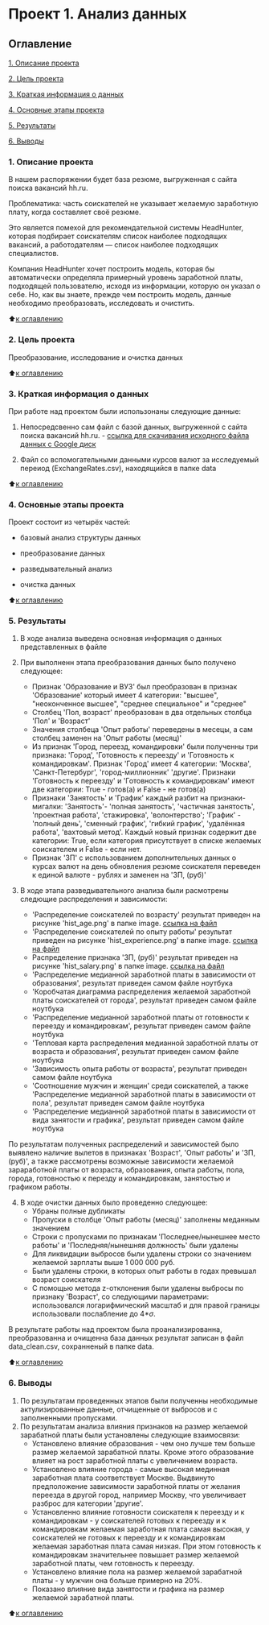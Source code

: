 # Проект 1. Анализ данных

## Оглавление

[1. Описание проекта](https://github.com/Andrey-ShaM/Project_1_Data_analysis/blob/master/README.md#1.-Описание-проекта)

[2. Цель проекта](https://github.com/Andrey-ShaM/Project_1_Data_analysis/blob/master/README.md#2.-Цель-проекта)

[3. Краткая информация о данных](https://github.com/Andrey-ShaM/Project_1_Data_analysis/blob/master/README.md#3.-Краткая-информация-о-данных)

[4. Основные этапы проекта](https://github.com/Andrey-ShaM/Project_1_Data_analysis/blob/master/README.md#4.-Основные-этапы-проекта)

[5. Результаты](https://github.com/Andrey-ShaM/Project_1_Data_analysis/blob/master/README.md#5.-Результаты)

[6. Выводы](https://github.com/Andrey-ShaM/Project_1_Data_analysis/blob/master/README.md#6.-Выводы)

### 1. Описание проекта

В нашем распоряжении будет база резюме, выгруженная с сайта поиска вакансий hh.ru. 

Проблематика: часть соискателей не указывает желаемую заработную плату, когда составляет своё резюме.

Это является помехой для рекомендательной системы HeadHunter, которая подбирает соискателям список наиболее подходящих вакансий, а работодателям — список наиболее подходящих специалистов.

Компания HeadHunter хочет построить модель, которая бы автоматически определяла примерный уровень заработной платы, подходящей пользователю, исходя из информации, которую он указал о себе. Но, как вы знаете, прежде чем построить модель, данные необходимо преобразовать, исследовать и очистить. 

:arrow_up:[к оглавлению](https://github.com/Andrey-ShaM/Project_1_Data_analysis/blob/master/README.md#Оглавление)

### 2. Цель проекта

Преобразование, исследование и очистка данных

:arrow_up:[к оглавлению](https://github.com/Andrey-ShaM/Project_1_Data_analysis/blob/master/README.md#Оглавление)

### 3. Краткая информация о данных

При работе над проектом были использонаны следующие данные:

1. Непосредсвенно сам файл с базой данных, выгруженной с сайта поиска вакансий hh.ru. - [ссылка для скачивания исходного файла данных с Google диск](https://drive.google.com/file/d/1Kb78mAWYKcYlellTGhIjPI-bCcKbGuTn/view)

2. Файл со вспомогательными данными курсов валют за исследуемый переиод (ExchangeRates.csv), находящийся в папке data

:arrow_up:[к оглавлению](https://github.com/Andrey-ShaM/Project_1_Data_analysis/blob/master/README.md#Оглавление)

### 4. Основные этапы проекта

Проект состоит из четырёх частей:

* базовый анализ структуры данных

* преобразование данных

* разведывательный анализ

* очистка данных

:arrow_up:[к оглавлению](https://github.com/Andrey-ShaM/Project_1_Data_analysis/blob/master/README.md#Оглавление)

### 5. Результаты

1. В ходе анализа выведена основная информация о данных представленных в файле

2. При выполненн этапа преобразования данных было получено следующее:
   * Признак 'Образование и ВУЗ' был преобразован в признак 'Образование' который имеет 4 категории: "высшее", "неоконченное высшее", "среднее специальное" и "среднее"
   * Столбец 'Пол, возраст' преобразован в два отдельных столбца 'Пол' и 'Возраст'
   * Значения столбеца 'Опыт работы' переведены в месецы, а сам столбец заменен на 'Опыт работы (месяц)'
   * Из признак 'Город, переезд, командировки' были полученны три признака: 'Город', 'Готовность к переезду' и 'Готовность к командировкам'. Признак 'Город' имеет 4 категории: 'Москва', 'Санкт-Петербург', 'город-миллионник' 'другие'. Признаки 'Готовность к переезду' и 'Готовность к командировкам' имеют две категории: True - готов(а) и False - не готов(а)
   * Признаки 'Занятость' и 'График' каждый разбит на признаки-мигалки: 'Занятость'- 'полная занятость', 'частичная занятость', 'проектная работа', 'стажировка', 'волонтерство'; 'График' - 'полный день', 'сменный график', 'гибкий график', 'удалённая работа', 'вахтовый метод'. Каждый новый признак содержит две категории: True, если категория присутствует в списке желаемых соискателем и False - если нет.
   * Признак 'ЗП' с использованием дополнительных данных о курсах валют на день обновления резюме соискателя переведен к единой валюте - рублях и заменен на 'ЗП, (руб)'
3. В ходе этапа разведывательного анализа были расмотрены следющие распределения и зависимости:
   * 'Распределение соискателей по возрасту' результат приведен на рисунке 'hist_age.png' в папке image. [ссылка на файл](https://github.com/Andrey-ShaM/Project_1_Data_analysis/blob/master/image/hist_age.png)
   * 'Распределение соискателей по опыту работы' результат приведен на рисунке 'hist_experience.png' в папке image. [ссылка на файл](https://github.com/Andrey-ShaM/Project_1_Data_analysis/blob/master/image/hist_experience.png)
   * Распределение признака 'ЗП, (руб)' результат приведен на рисунке 'hist_salary.png' в папке image. [ссылка на файл](https://github.com/Andrey-ShaM/Project_1_Data_analysis/blob/master/image/hist_salary.png)
   * 'Распределение медианной заработной платы в зависимости от образования', результат приведен самом файле ноутбука
   * 'Коробчатая диаграмма распределения желаемой заработной платы соискателей от города', результат приведен самом файле ноутбука
   * 'Распределение медианной заработной платы от готовности к переезду и командировкам', результат приведен самом файле ноутбука
   * 'Тепловая карта распределения медианной заработной платы от возраста и образования', результат приведен самом файле ноутбука
   * 'Зависимость опыта работы от возраста', результат приведен самом файле ноутбука
   * 'Соотношение мужчин и женщин' среди соискателей, а также 'Распределение медианной заработной платы в зависимости от пола', результат приведен самом файле ноутбука
   * 'Распределение медианной заработной платы в зависимости от вида занятости и графика', результат приведен самом файле ноутбука

По результатам полученных распределений и зависимостей было выявлено наличие вылетов в признаках 'Возраст', 'Опыт работы' и 'ЗП, (руб)', а также рассмотрены возможные зависимости желаемой зараработной платы от возраста, образования, опыта работы, пола, города, готовностью к перезду и командировкам, занятостью и графиком работы.

4. В ходе очистки данных было проведенно следующее:
   * Убраны полные дубликаты
   * Пропуски в столбце 'Опыт работы (месяц)' заполнены меданным значением
   * Строки с пропусками по признакам 'Последнее/нынешнее место работы' и 'Последняя/нынешняя должность' были удалены
   * Для ликвидации выбросов были удалены строки со значением желаемой зарплаты выше 1 000 000 руб.
   * Были удалены строки, в которых опыт работы в годах превышал возраст соискателя
   * С помощью метода z-отклонения были удалены выбросы по признаку 'Возраст', со следующими параметрами: использовался логарифмический масштаб и для правой границы использовали послабление до 4*$\sigma$.


В результате работы над проектом была проанализированна, преобразованна и очищенна база данных результат записан в файл data_clean.csv, сохранненый в папке data.

:arrow_up:[к оглавлению](https://github.com/Andrey-ShaM/Project_1_Data_analysis/blob/master/README.md#Оглавление)


### 6. Выводы
1. По результатам проведенных этапов были полученны необходимые актулизированные данные, отчищенные от выбросов и с заполненными пропусками.
2. По результатам анализа влияния признаков на размер желаемой зарабатной платы были установлены следующие взаимосвязи:
   * Установлено влияние образования - чем оно лучше тем больше размер желаемой зарабатной платы. Кроме этого образование влияет на рост заработной платы с увеличением возраста.
   * Установлено влияние города - самые высокая мединная заработная плата соответствует Москве. Выдвинуто предположение зависимости заработной платы от желания переезда в другой город, например Москву, что увеличивает разброс для категории 'другие'.
   * Установленно влияние готовности соискателя к переезду и к командировкам - у соискателей готовых к переезду и к командировкам желаемая заработная плата самая высокая, у соискателей не готовых к переезду и к командировкам желаемая заработная плата самая низкая. При этом готовность к командировкам значительнее повышает размер желаемой заработной платы, чем готовность к переезду.
   * Установлено влияние пола на размер желаемой зарабатной платы - у мужчин она больше примерно на 20%.
   * Показано влияние вида занятости и графика на размер желаемой зарабатной платы.


:arrow_up:[к оглавлению](https://github.com/Andrey-ShaM/Project_1_Data_analysis/blob/master/README.md#Оглавление)